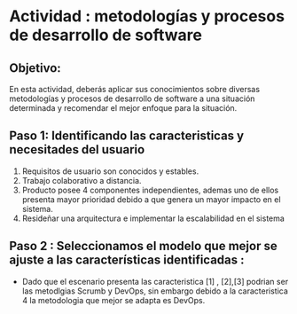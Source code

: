 # Actividad : metodologías y procesos de desarrollo de software

## Objetivo: 
En esta actividad, deberás aplicar sus conocimientos sobre diversas metodologías y procesos de
desarrollo de software a una situación determinada y recomendar el mejor enfoque para la situación.

## Paso 1: Identificando las caracteristicas y necesitades del usuario
1. Requisitos de usuario son conocidos y estables.
2.  Trabajo colaborativo a distancia.
3.  Producto posee 4 componentes independientes, ademas uno de ellos presenta mayor prioridad debido a que genera un mayor impacto en el sistema.
4.   Resideñar una arquitectura e implementar la escalabilidad en el sistema
## Paso 2 : Seleccionamos el modelo que mejor se ajuste a las características identificadas : 
 - Dado que el escenario presenta las caracteristica [1] , [2],[3] podrian ser las metodlgias Scrumb y DevOps, sin embargo debido a la caracteristica 4 la metodologia que mejor se adapta es DevOps.
